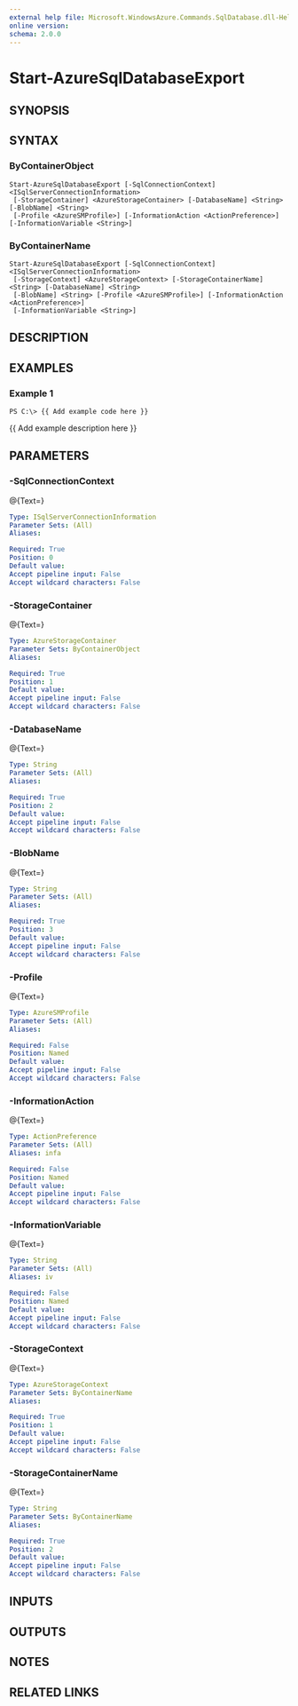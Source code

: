 ```yaml
---
external help file: Microsoft.WindowsAzure.Commands.SqlDatabase.dll-Help.xml
online version: 
schema: 2.0.0
---
```


# Start-AzureSqlDatabaseExport
## SYNOPSIS

## SYNTAX

### ByContainerObject
```
Start-AzureSqlDatabaseExport [-SqlConnectionContext] <ISqlServerConnectionInformation>
 [-StorageContainer] <AzureStorageContainer> [-DatabaseName] <String> [-BlobName] <String>
 [-Profile <AzureSMProfile>] [-InformationAction <ActionPreference>] [-InformationVariable <String>]
```

### ByContainerName
```
Start-AzureSqlDatabaseExport [-SqlConnectionContext] <ISqlServerConnectionInformation>
 [-StorageContext] <AzureStorageContext> [-StorageContainerName] <String> [-DatabaseName] <String>
 [-BlobName] <String> [-Profile <AzureSMProfile>] [-InformationAction <ActionPreference>]
 [-InformationVariable <String>]
```

## DESCRIPTION

## EXAMPLES

### Example 1
```
PS C:\> {{ Add example code here }}
```

{{ Add example description here }}

## PARAMETERS

### -SqlConnectionContext
@{Text=}

```yaml
Type: ISqlServerConnectionInformation
Parameter Sets: (All)
Aliases: 

Required: True
Position: 0
Default value: 
Accept pipeline input: False
Accept wildcard characters: False
```

### -StorageContainer
@{Text=}

```yaml
Type: AzureStorageContainer
Parameter Sets: ByContainerObject
Aliases: 

Required: True
Position: 1
Default value: 
Accept pipeline input: False
Accept wildcard characters: False
```

### -DatabaseName
@{Text=}

```yaml
Type: String
Parameter Sets: (All)
Aliases: 

Required: True
Position: 2
Default value: 
Accept pipeline input: False
Accept wildcard characters: False
```

### -BlobName
@{Text=}

```yaml
Type: String
Parameter Sets: (All)
Aliases: 

Required: True
Position: 3
Default value: 
Accept pipeline input: False
Accept wildcard characters: False
```

### -Profile
@{Text=}

```yaml
Type: AzureSMProfile
Parameter Sets: (All)
Aliases: 

Required: False
Position: Named
Default value: 
Accept pipeline input: False
Accept wildcard characters: False
```

### -InformationAction
@{Text=}

```yaml
Type: ActionPreference
Parameter Sets: (All)
Aliases: infa

Required: False
Position: Named
Default value: 
Accept pipeline input: False
Accept wildcard characters: False
```

### -InformationVariable
@{Text=}

```yaml
Type: String
Parameter Sets: (All)
Aliases: iv

Required: False
Position: Named
Default value: 
Accept pipeline input: False
Accept wildcard characters: False
```

### -StorageContext
@{Text=}

```yaml
Type: AzureStorageContext
Parameter Sets: ByContainerName
Aliases: 

Required: True
Position: 1
Default value: 
Accept pipeline input: False
Accept wildcard characters: False
```

### -StorageContainerName
@{Text=}

```yaml
Type: String
Parameter Sets: ByContainerName
Aliases: 

Required: True
Position: 2
Default value: 
Accept pipeline input: False
Accept wildcard characters: False
```

## INPUTS

## OUTPUTS

## NOTES

## RELATED LINKS


